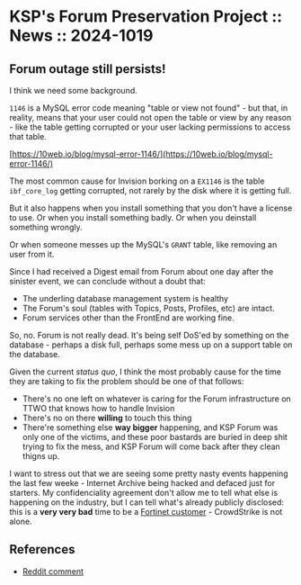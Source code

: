 # KSP's Forum Preservation Project :: News :: 2024-1019

## Forum outage still persists!

I think we need some background.

`1146` is a MySQL error code meaning "table or view not found" - but that, in reality, means that your user could not open the table or view by any reason - like the table getting corrupted or your user lacking permissions to access that table.

[https://10web.io/blog/mysql-error-1146/](https://10web.io/blog/mysql-error-1146/)

The most common cause for Invision borking on a `EX1146` is the table `ibf_core_log` getting corrupted, not rarely by the disk where it is getting full.

But it also happens when you install something that you don't have a license to use. Or when you install something badly. Or when you deinstall something wrongly.

Or when someone messes up the MySQL's `GRANT` table, like removing an user from it.

Since I had received a Digest email from Forum about one day after the sinister event, we can conclude without a doubt that:

* The underling database management system is healthy
* The Forum's soul (tables with Topics, Posts, Profiles, etc) are intact.
* Forum services other than the FrontEnd are working fine.

So, no. Forum is not really dead. It's being self DoS'ed by something on the database - perhaps a disk full, perhaps some mess up on a support table on the database.

Given the current *status quo*, I think the most probably cause for the time they are taking to fix the problem should be one of that follows:

* There's no one left on whatever is caring for the Forum infrastructure on TTWO that knows how to handle Invision
* There's no on there **willing** to touch this thing
* There're something else **way bigger** happening, and KSP Forum was only one of the victims, and these poor bastards are buried in deep shit trying to fix the mess, and KSP Forum will come back after they clean thigns up.

I want to stress out that we are seeing some pretty nasty events happening the last few weeke - Internet Archive being hacked and defaced just for starters. My confidenciality agreement don't allow me to tell what else is happening on the industry, but I can tell what's already publicly disclosed: this is a **very very bad** time to be a [Fortinet customer](https://www.cybersecuritydive.com/news/critical-cve-fortinet-exploited/729736/) - CrowdStrike is not alone.


## References

* [Reddit comment](https://www.reddit.com/r/KerbalSpaceProgram/comments/1g70ajs/comment/lso0p36/?utm_source=share&utm_medium=web3x&utm_name=web3xcss&utm_term=1&utm_content=share_button)
